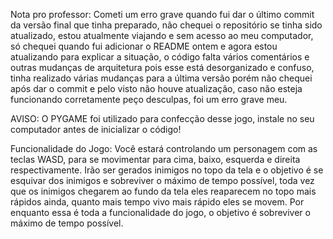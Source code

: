 Nota pro professor: Cometi um erro grave quando fui dar o último commit da versão final que tinha preparado, não chequei o repositório se tinha sido atualizado, estou atualmente viajando e sem acesso ao meu computador, só chequei quando fui adicionar o README ontem e agora estou atualizando para explicar a situação, o código falta vários comentários e outras mudanças de arquitetura pois esse está desorganizado e confuso, tinha realizado várias mudanças para a última versão porém não chequei após dar o commit e pelo visto não houve atualização, caso não esteja funcionando corretamente peço desculpas, foi um erro grave meu.

AVISO: O PYGAME foi utilizado para confecção desse jogo, instale no seu computador antes de inicializar o código!

Funcionalidade do Jogo:
Você estará controlando um personagem com as teclas WASD, para se movimentar para cima, baixo, esquerda e direita respectivamente.
Irão ser gerados inimigos no topo da tela e o objetivo é se esquivar dos inimigos e sobreviver o máximo de tempo possível, toda vez que os inimigos chegarem ao fundo da tela eles reaparecem no topo mais rápidos ainda, quanto mais tempo vivo mais rápido eles se movem. 
Por enquanto essa é toda a funcionalidade do jogo, o objetivo é sobreviver o máximo de tempo possível.

